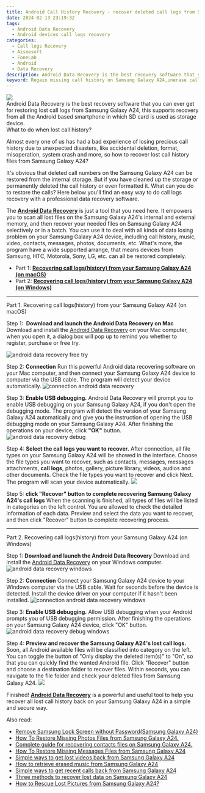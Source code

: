 ```yaml
---
title: Android Call History Recovery - recover deleted call logs from Samsung Galaxy A24
date: 2024-02-13 23:19:32
tags: 
  - Android Data Recovery
  - Android devices call logs recovery
categories: 
  - Call logs Recovery
  - Aiseesoft
  - FoneLab
  - Android
  - Data Recovery
description: Android Data Recovery is the best recovery software that you can ever get for restoring lost call logs from Samsung Galaxy A24, this supports recovery from all the Android based smartphone in which SD card is used as storage device.
keyword: Regain missing call history on Samsung Galaxy A24,unerase call numbers from Samsung Galaxy A24,restore deleted call history on Samsung Galaxy A24,Samsung Galaxy A24 call logs retrieval,recover lost recent calls from Samsung Galaxy A24,retrieve wiped call logs Samsung Galaxy A24,how can i get call history back on Samsung Galaxy A24,restore call history when deleted in Samsung Galaxy A24,how to restore your files from Samsung Galaxy A24,Samsung Galaxy A24 reset but recover call history,call history disappear Samsung Galaxy A24,Samsung Galaxy A24 delete call history recover
---
```


<img src="https://img0mobiles.techidaily.com/images/best-assets/devices/samsung/samsung-galaxy-a24/2.jpg" class="atpl-imgstyle"  />

<div class="atpl-content atpl-for-fonelab-android recover-call-logs">

<div class="atpl-post-description-part-1">
Android Data Recovery is the best recovery software that you can ever get for restoring lost call logs from Samsung Galaxy A24, this supports recovery from all the Android based smartphone in which SD card is used as storage device.
</div>



<div class="atpl-post-description-part-2">
<div class="tpl-content-sub-paragraph-question">
    What to do when lost call history?
</div>
<div class="tpl-content-sub-paragraph-content">
  <p>
    Almost every one of us has had a bad experience of losing precious call history due to unexpected disasters, like accidental deletion, format, misoperation, system crash and more, so how to recover lost call history files from Samsung Galaxy A24?
  </p>
</div>
<div class="tpl-content-sub-paragraph-content">
  <p>
    It's obvious that deleted call numbers on the Samsung Galaxy A24 can be restored from the internal storage. But if you have cleaned up the storage or permanently deleted the call history or even formatted it. What can you do to restore the calls? Here below you'll find an easy way to do call logs recovery with a professional data recovery software.
  </p>
</div>
</div>

<div class="atpl-post-description-part-3">
<div class="tpl-content-sub-paragraph-normal">
  <p>
    The <a href="https://tools.techidaily.com/aiseesoft-android-data-recovery/" target="_blank" rel="noopener"><strong>Android Data Recovery</strong></a> is just a tool that you need here. It empowers you to scan all lost files on the Samsung Galaxy A24's internal and external memory, and then recover your needed files on Samsung Galaxy A24 selectively or in a batch. You can use it to deal with all kinds of data losing problem on your Samsung Galaxy A24 device, including call history, music, video, contacts, messages, photos, documents, etc. What's more, the program have a wide supported arrange, that means devices from Samsung, HTC, Motorola, Sony, LG, etc. can all be restored completely.
  </p>
</div>
</div>

<ul>
  <li>Part 1: <strong><a href="#p1"> Recovering call logs(history) from your Samsung Galaxy A24  (on macOS)</a></strong></li>
  <li>Part 2: <strong><a href="#p2"> Recovering call logs(history) from your Samsung Galaxy A24  (on Windows)</a></strong></li>
</ul>


<!-- Part 1 -->
<a id="p1" name="p1" ></a><hr>

<div>
  <span class="atpl-step-part-style">Part 1. Recovering call logs(history) from your Samsung Galaxy A24 (on macOS)</span>
</div>

<span class="atpl-stepstyle-a"><span>Step 1: </span></span> <strong>Download and launch the Android Data Recovery on Mac</strong>
Download and install the <a href="https://tools.techidaily.com/aiseesoft-android-data-recovery/" target="_blank" rel="noopener">Android Data Recovery</a> on your Mac computer, when you open it, a dialog box will pop up to remind you whether to register, purchase or free try.

<img src="https://tools.techidaily.com/images/apps/aiseesoft/android-data-recovery/mac-free-try.png" class="atpl-imgstyle" alt="android data recovery free try" />

<span class="atpl-stepstyle-a"><span>Step 2: </span></span> <strong>Connection</strong>
Run this powerful Android data recovering software on your Mac computer, and then connect your Samsung Galaxy A24 device to computer via the USB cable. The program will detect your device automatically.
<img src="https://tools.techidaily.com/images/apps/aiseesoft/android-data-recovery/mac-connection-interface.jpg" class="atpl-imgstyle" alt="connection android data recovery" />

<span class="atpl-stepstyle-a"><span>Step 3: </span></span> <strong>Enable USB debugging.</strong>
Android Data Recovery will prompt you to enable USB debugging on your Samsung Galaxy A24, if you don't open the debugging mode. The program will detect the version of your Samsung Galaxy A24 automatically and give you the instruction of opening the USB debugging mode on your Samsung Galaxy A24. After finishing the operations on your device, click <strong>"OK"</strong> button.
<img src="https://tools.techidaily.com/images/apps/aiseesoft/android-data-recovery/mac-android-usb-debug.jpg"  class="atpl-imgstyle" alt="android data recovery debug" />

<span class="atpl-stepstyle-a"><span>Step 4: </span></span> <strong>Select the call logs you want to recover.</strong>
After connection, all file types on your Samsung Galaxy A24 will be showed in the interface. Choose the file types you want to recover, such as contacts, messages, messages attachments, <b>call logs</b>, photos, gallery, picture library, videos, audios and other documents. Check the file types you want to recover and click Next. The program will scan your device automatically.
<img src="https://tools.techidaily.com/images/apps/aiseesoft/android-data-recovery/mac-choose-type-call-logs.jpg" class="atpl-imgstyle"  />

<span class="atpl-stepstyle-a"><span>Step 5: </span></span> <strong>click "Recover" button to  complete recovering Samsung Galaxy A24's call logs</strong>
When the scanning is finished, all types of files will be listed in categories on the left control. You are allowed to check the detailed information of each data. Preview and select the data you want to recover, and then click "Recover" button to complete recovering process.


<a id="p2" name="p2"></a><hr>

<!-- Part 2 -->
<div>
  <span class="atpl-step-part-style">Part 2. Recovering call logs(history) from your Samsung Galaxy A24 (on Windows)</span>
</div>

<span class="atpl-stepstyle-a"><span>Step 1: </span></span> <strong>Download and launch the Android Data Recovery</strong>
Download and install the <a href="https://tools.techidaily.com/aiseesoft-android-data-recovery/" target="_blank" rel="noopener">Android Data Recovery</a> on your Windows computer.
<img src="https://tools.techidaily.com/images/apps/aiseesoft/android-data-recovery/win-start-interface.png"  class="atpl-imgstyle" alt="android data recovery windows" />

<span class="atpl-stepstyle-a"><span>Step 2: </span></span> <strong>Connection</strong>
Connect your Samsung Galaxy A24 device to your Windows computer via the USB cable. Wait for seconds before the device is detected. Install the device driver on your computer if it hasn't been installed.
<img src="https://tools.techidaily.com/images/apps/aiseesoft/android-data-recovery/win-connection-interface.png" class="atpl-imgstyle" alt="connection android data recovery windows" />

<span class="atpl-stepstyle-a"><span>Step 3: </span></span> <strong>Enable USB debugging.</strong>
Allow USB debugging when your Android prompts you of USB debugging permission. After finishing the operations on your Samsung Galaxy A24 device, click "OK" button.
<img src="https://tools.techidaily.com/images/apps/aiseesoft/android-data-recovery/win-android-usb-debug.png" class="atpl-imgstyle" alt="android data recovery debug windows" />

<span class="atpl-stepstyle-a"><span>Step 4: </span></span> <strong>Preview and recover the Samsung Galaxy A24's lost call logs.</strong>
Soon, all Android available files will be classified into category on the left. You can toggle the button of "Only display the deleted item(s)" to "On", so that you can quickly find the wanted Android file. Click "Recover" button and choose a destination folder to recover files. Within seconds, you can navigate to the file folder and check your deleted files from Samsung Galaxy A24.
<img src="https://tools.techidaily.com/images/apps/aiseesoft/android-data-recovery/win-recover-call-logs.png" class="atpl-imgstyle"  />

<div class="atpl-post-description-part-4">
<div class="tpl-content-sub-paragraph-normal">
  <p>
    Finished! <a href="https://tools.techidaily.com/aiseesoft-android-data-recovery/" target="_blank" rel="noopener"><strong>Android Data Recovery</strong></a> is a powerful and useful tool to help you recover all lost call history back on your Samsung Galaxy A24 in a simple and secure way.
  </p>
</div>
</div>

<ins class="adsbygoogle"
     style="display:block"
     data-ad-client="ca-pub-7571918770474297"
     data-ad-slot="8358498916"
     data-ad-format="auto"
     data-full-width-responsive="true"></ins>

<span class="atpl-alsoreadstyle">Also read:</span>
<div><ul>
<li><a href="/remove-samsung-lock-screen-without-password-samsung-galaxy-a24-by-drfone-android-unlock-android-unlock/" target="_blank" rel="noopener"><u>Remove Samsung Lock Screen without Password(Samsung Galaxy A24)</u></a></li>
<li><a href="/how-to-restore-missing-photos-files-from-samsung-galaxy-a24-by-fonelab-android-recover-photos/" target="_blank" rel="noopener"><u>How To  Restore Missing Photos Files from Samsung Galaxy A24.</u></a></li>
<li><a href="/complete-guide-for-recovering-contacts-files-on-samsung-galaxy-a24-by-fonelab-android-recover-contacts/" target="_blank" rel="noopener"><u>Complete guide for recovering contacts files on Samsung Galaxy A24.</u></a></li>
<li><a href="/how-to-restore-missing-messages-files-from-samsung-galaxy-a24-by-fonelab-android-recover-messages/" target="_blank" rel="noopener"><u>How To  Restore Missing Messages Files from Samsung Galaxy A24</u></a></li>
<li><a href="/simple-ways-to-get-lost-videos-back-from-samsung-galaxy-a24-by-fonelab-android-recover-video/" target="_blank" rel="noopener"><u>Simple ways to get lost videos back from Samsung Galaxy A24</u></a></li>
<li><a href="/how-to-retrieve-erased-music-from-samsung-galaxy-a24-by-fonelab-android-recover-music/" target="_blank" rel="noopener"><u>How to retrieve erased music from Samsung Galaxy A24</u></a></li>
<li><a href="/simple-ways-to-get-recent-calls-back-from-samsung-galaxy-a24-by-fonelab-android-recover-call-logs/" target="_blank" rel="noopener"><u>Simple ways to get recent calls back from Samsung Galaxy A24</u></a></li>
<li><a href="/three-methods-to-recover-lost-data-on-samsung-galaxy-a24-by-fonelab-android-recover-data/" target="_blank" rel="noopener"><u>Three methods to recover lost data on Samsung Galaxy A24</u></a></li>
<li><a href="/how-to-rescue-lost-pictures-from-samsung-galaxy-a24-by-fonelab-android-recover-pictures/" target="_blank" rel="noopener"><u>How to Rescue Lost Pictures from Samsung Galaxy A24?</u></a></li>
</ul></div>

</div>
